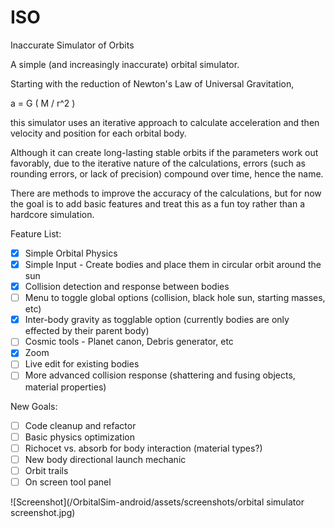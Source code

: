 ISO
===

Inaccurate Simulator of Orbits

A simple (and increasingly inaccurate) orbital simulator.

Starting with the reduction of Newton's Law of Universal Gravitation,

a = G ( M / r^2 )

this simulator uses an iterative approach to calculate acceleration and then velocity and position for each orbital body.

Although it can create long-lasting stable orbits if the parameters work out favorably, due to the iterative nature of the calculations, errors (such as rounding errors, or lack of precision) compound over time, hence the name.

There are methods to improve the accuracy of the calculations, but for now the goal is to add basic features and treat this as a fun toy rather than a hardcore simulation.

Feature List:

- [x] Simple Orbital Physics
- [x] Simple Input - Create bodies and place them in circular orbit around the sun
- [x] Collision detection and response between bodies
- [ ] Menu to toggle global options (collision, black hole sun, starting masses, etc)
- [x] Inter-body gravity as togglable option (currently bodies are only effected by their parent body)
- [ ] Cosmic tools - Planet canon, Debris generator, etc
- [x] Zoom
- [ ] Live edit for existing bodies
- [ ] More advanced collision response (shattering and fusing objects, material properties)

New Goals:
- [ ] Code cleanup and refactor
- [ ] Basic physics optimization
- [ ] Richocet vs. absorb for body interaction (material types?)
- [ ] New body directional launch mechanic
- [ ] Orbit trails
- [ ] On screen tool panel

![Screenshot](/OrbitalSim-android/assets/screenshots/orbital simulator screenshot.jpg)
